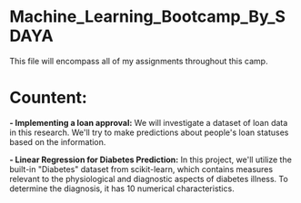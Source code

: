 # Machine_Learning_Bootcamp_By_SDAYA
This file will encompass all of my assignments throughout this camp.

# Countent:
**- Implementing a loan approval:**
    We will investigate a dataset of loan data in this research. We'll try to make predictions about people's loan statuses based on the information.
    
**- Linear Regression for Diabetes Prediction:**
     In this project, we'll utilize the built-in "Diabetes" dataset from scikit-learn, which contains measures relevant to the physiological and diagnostic aspects of diabetes illness. To determine the diagnosis, it has 10 numerical characteristics.
